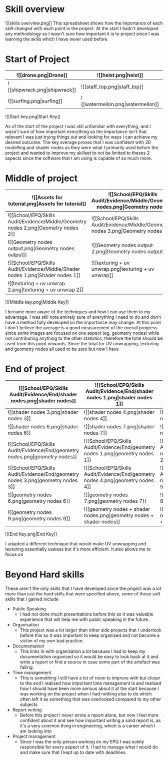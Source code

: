 # Skill overview
![[skills overview.png]]
This spreadsheet shows how the importance of each skill changed with each point in the project. At the start I hadn't developed any methodology so I wasn't sure how important it is to project since I was learning the skills which I have never used before.

# Start of Project
| ![[drone.png\|Drone]]         | ![[heist.png\|heist]]             | ![[mineshaft.png\|mineshaft]]               |
| ----------------------------- | --------------------------------- | ------------------------------------------- |
| ![[shipwreck.png\|shipwreck]] | ![[staff_top.png\|staff_top]]     | ![[staff_whole.png\|staff_whole]]           |
| ![[surfing.png\|surfing]]     | ![[watermellon.png\|watermellon]] | ![[wind_chain_knife.png\|wind_chain_knife]] |

![[Start key.png|Start Key]]

As of the start of the project I was still unfamiliar with everything, and I wasn't sure of how important everything so the importance isn't that relevant I was just trying things out and looking for ways I can achieve my desired outcome. The key average proves that I was confident with 3D modelling and shader nodes as they were what I primarily used before the project and wanted to improve my skillset to not be limited to theses 2 aspects since the software that I am using is capable of so much more.

<div style="page-break-after: always;"></div>

# Middle of project
| ![[Assets for tutorial.png\|Assets for tutorial]]                            | ![[School/EPQ/Skills Audit/Evidence/Middle/Geometry nodes.png\|Geometry nodes]]     | ![[School/EPQ/Skills Audit/Evidence/Middle/Geometry nodes 1.png\|Geometry nodes 1]] |
| ---------------------------------------------------------------------------- | ---------------------------------------------------------------------------- | ---------------------------------------------------------------------------- |
| ![[School/EPQ/Skills Audit/Evidence/Middle/Geometry nodes 2.png\|Geometry nodes 2]] | ![[School/EPQ/Skills Audit/Evidence/Middle/Geometry nodes 3.png\|Geometry nodes 3]] | ![[School/EPQ/Skills Audit/Evidence/Middle/Geometry nodes 5.png\|Geometry nodes 4]] |
| ![[Geometry nodes output.png\|Geometry nodes output]]                        | ![[Geometry nodes output 2.png\|Geometry nodes output 2]]                    | ![[School/EPQ/Skills Audit/Evidence/Middle/Shader nodes.png\|Shader nodes]]         |
| ![[School/EPQ/Skills Audit/Evidence/Middle/Shader nodes 1.png\|Shader nodes 1]]     | ![[texturing + uv unwrap.png\|texturing + uv unwrap]]                        | ![[texturing + uv unwrap 1.png\|texturing + uv unwrap 1]]                                             |
| ![[texturing + uv unwrap 2.png\|texturing + uv unwrap 2]]                         |                                                                              |                                                                              |

![[Middle key.png|Middle Key]]

I became more aware of the techniques and how I can use them to my advantage. I was still note entirely sure of everything I need to do and don't have a method fully developed so the importance may change.
At this point I don't believe the average is a good measurement of the overall progress since some images are focused on one aspect (eg, geometry nodes) while not contributing anything to the other statistics, therefore the total should be used from this point onwards.
Since the total for UV unwrapping, texturing and geometry nodes all used to be zero but now I have 
# End of project
| ![[School/EPQ/Skills Audit/Evidence/End/shader nodes.png\|shader nodes]]         | ![[School/EPQ/Skills Audit/Evidence/End/shader nodes 1.png\|shader nodes 1]]       | ![[shader nodes 2.png\|shader nodes 2]]                                                   |
| ------------------------------------------------------------------------- | ------------------------------------------------------------------------- | ------------------------------------------------------------------------- |
| ![[shader nodes 3.png\|shader nodes 3]]                                   | ![[shader nodes 4.png\|shader nodes 4]]                                     | ![[shader nodes 5.png\|shader nodes 5]]                                   |
| ![[shader nodes 6.png\|shader nodes 6]]                                   | ![[shader nodes 7.png\|shader nodes 7]]                                   | ![[shader nodes 8.png\|shader nodes 8]]                                   |
| ![[School/EPQ/Skills Audit/Evidence/End/geometry nodes.png\|geometry nodes]]     | ![[School/EPQ/Skills Audit/Evidence/End/geometry nodes 1.png\|geometry nodes 1]] | ![[School/EPQ/Skills Audit/Evidence/End/geometry nodes 2.png\|geometry nodes 2]] |
| ![[School/EPQ/Skills Audit/Evidence/End/geometry nodes 3.png\|geometry nodes 3]] | ![[School/EPQ/Skills Audit/Evidence/End/geometry nodes 4.png\|geometry nodes 4]] | ![[School/EPQ/Skills Audit/Evidence/End/geometry nodes 5.png\|geometry nodes 5]] |
| ![[geometry nodes 6.png\|geometry nodes 6]]                               | ![[geometry nodes 7.png\|geometry nodes 7]]                               | ![[geometry nodes 8.png\|geometry nodes 8]]                               |
| ![[geometry nodes 9.png\|geometry nodes 9]]                               | ![[geometry nodes + shader nodes.png\|geometry nodes + shader nodes]]        |             ![[geometry nodes + shader nodes 1.png\|geometry nodes + shader nodes 1]]                                                              |

![[End Key.png|End Key]]

I adapted a different technique that would make UV unwrapping and texturing essentially useless but it's more efficient. It also allows me to focus on 

<div style="page-break-after: always;"></div>

# Beyond Hard skills
These aren't the only skills that I have developed since the project was a lot more than just the hard skills that were specified above, some of those soft skills that I gained include
- Public Speaking
	- I had not done much presentations before this so it was valuable experience that will help me with public speaking in the future.
- Organisation
	- This project was a lot larger than other side projects that I undertook before this so it was important to keep organised and not become a victim of my own bad practice.
- Documentation
	- This links in with organisation a lot because I had to keep my documentation organised so it would be easy to look back at it and write a report or find a source in case some part of the artefact was failing.
- Time management
	- This is something I still have a lot of room to improve with but closer to the end I realised how important time management is and realised how I should have been more serious about it at the start because I was working on the project when I had nothing else to do which often left it as something that was overlooked compared to my other subjects
- Report writing
	- Before this project I never wrote a report alone, but now I feel more confident about it and see how important writing a solid report is, as it's a very common thing in engineering, which is a career which I am looking into
- Project management
	- Since I was the only person working on my EPQ I was solely responsible for every aspect of it. I had to manage what I would do and make sure that I kept up to date with deadlines.
